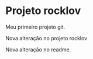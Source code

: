 # Projeto rocklov

Meu primeiro projeto git.

Nova alteração no projeto rocklov

Nova alteração no readme.